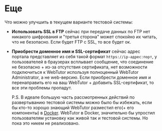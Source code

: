 # Еще

Что можно улучшить в текущем варианте тестовой системы:

* **Использовать SSL в FTP**
  сейчас при передаче данных по FTP нет никакого шифрования и "третья сторона" может спокойно их читать, что не безопасно. Если будет FTP с SSL, то все будет ок.
* **Приобрести доменное имя и SSL-сертификат**
  сейчас адрес портала представляет из себя такой формат `https://ip-адрес:порт`, у пользователей в браузерах всплывает сообщение, что соединение не безопасно + из-за отсутствия сертификата, нет возможности подключиться к WebTutor используя полноценный WebTutor Administrator, а не web-версию. Если приобрести доменное имя и перенаправить его на ваш WebTutor + добавить SSL-сертификат, то все эти проблемы пропадут.

  P.S. В идеале большую часть рассмотренных действий по развертыванию тестовой системы можно было бы избежать, если бы кто-то хорошо знающий WebTutor разместил его(+ его компоненты) в [Docker](https://www.docker.com/). WebTutor в Docker, значительно бы упростил пользователям установку как живой так и тестовой системы. Но пока это никем не реализовано.



